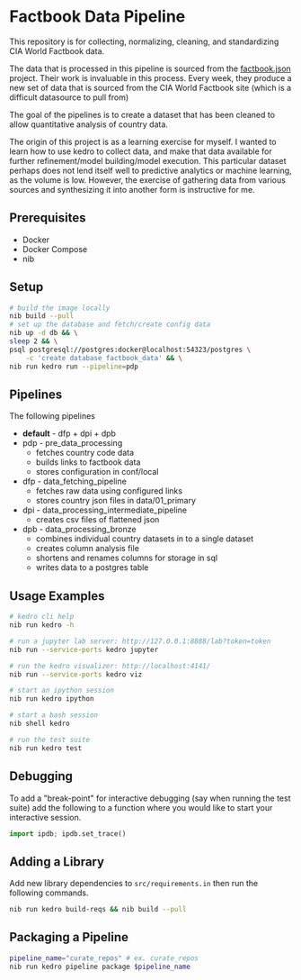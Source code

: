 # Factbook Data Pipeline

This repository is for collecting, normalizing, cleaning, and standardizing CIA World Factbook data.

The data that is processed in this pipeline is sourced from the [factbook.json](https://github.com/factbook/factbook.json)
 project. Their work is invaluable in this process. Every week, they produce a new set of data that is sourced from the CIA World Factbook site (which is a difficult datasource to pull from)

The goal of the pipelines is to create a dataset that has been cleaned to allow quantitative analysis of country data.

The origin of this project is as a learning exercise for myself. I wanted to learn how to use kedro to collect data, and make that data available for further refinement/model building/model execution. This particular dataset perhaps does not lend itself well to predictive analytics or machine learning, as the volume is low. However, the exercise of gathering data from various sources and synthesizing it into another form is instructive for me.

## Prerequisites

* Docker
* Docker Compose
* nib

## Setup

```sh
# build the image locally
nib build --pull
# set up the database and fetch/create config data
nib up -d db && \
sleep 2 && \
psql postgresql://postgres:docker@localhost:54323/postgres \
    -c 'create database factbook_data' && \
nib run kedro run --pipeline=pdp
```

## Pipelines

The following pipelines

* __default__ - dfp + dpi + dpb
* pdp - pre_data_processing
  * fetches country code data 
  * builds links to factbook data
  * stores configuration in conf/local
* dfp - data_fetching_pipeline
  * fetches raw data using configured links
  * stores country json files in data/01_primary
* dpi - data_processing_intermediate_pipeline
  * creates csv files of flattened json
* dpb - data_processing_bronze
  * combines individual country datasets in to a single dataset
  * creates column analysis file
  * shortens and renames columns for storage in sql
  * writes data to a postgres table


## Usage Examples

```sh
# kedro cli help
nib run kedro -h

# run a jupyter lab server: http://127.0.0.1:8888/lab?token=token
nib run --service-ports kedro jupyter

# run the kedro visualizer: http://localhost:4141/
nib run --service-ports kedro viz

# start an ipython session
nib run kedro ipython

# start a bash session
nib shell kedro

# run the test suite
nib run kedro test
```

## Debugging

To add a "break-point" for interactive debugging (say when running the test suite) add the following to a function where you would like to start your interactive session.

```python
import ipdb; ipdb.set_trace()
```

## Adding a Library

Add new library dependencies to `src/requirements.in` then run the following commands.

```sh
nib run kedro build-reqs && nib build --pull
```

## Packaging a Pipeline

```sh
pipeline_name="curate_repos" # ex. curate_repos
nib run kedro pipeline package $pipeline_name
```
